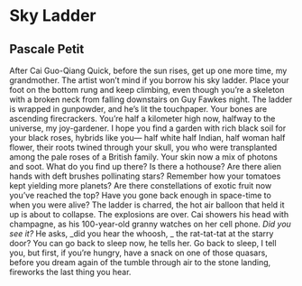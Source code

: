 # Sky Ladder
## Pascale Petit
After Cai Guo-Qiang
Quick, before the sun
rises, get up one more
time, my grandmother.
The artist won’t mind
if you borrow
his sky ladder.
Place your foot
on the bottom rung
and keep climbing,
even though
you’re a skeleton
with a broken neck
from falling downstairs
on Guy Fawkes night.
The ladder is wrapped
in gunpowder, and he’s
lit the touchpaper.
Your bones are ascending
firecrackers.
You’re half a kilometer
high now, halfway
to the universe,
my joy-gardener.
I hope you find a
garden with rich black
soil for your black
roses, hybrids like you—
half white half Indian,
half woman half flower,
their roots twined
through your skull,
you who were transplanted
among the pale roses
of a British family.
Your skin now a mix
of photons and soot.
What do you find up there?
Is there a hothouse?
Are there alien hands
with deft brushes
pollinating stars?
Remember how
your tomatoes kept
yielding more planets?
Are there constellations
of exotic fruit now
you’ve reached the top?
Have you gone back
enough in space-time
to when you were alive?
The ladder is charred,
the hot air balloon
that held it up
is about to collapse.
The explosions are over.
Cai showers his head
with champagne, as his
100-year-old granny
watches on her cell phone.
 _Did you see it?_ He asks,
 _did you hear the whoosh,
_
the rat-tat-tat
at the starry door?
You can go back
to sleep now, he tells her.
Go back to sleep,
I tell you, but first,
if you’re hungry,
have a snack on one
of those quasars,
before you dream again
of the tumble
through air to
the stone landing,
fireworks the last
thing you hear.
